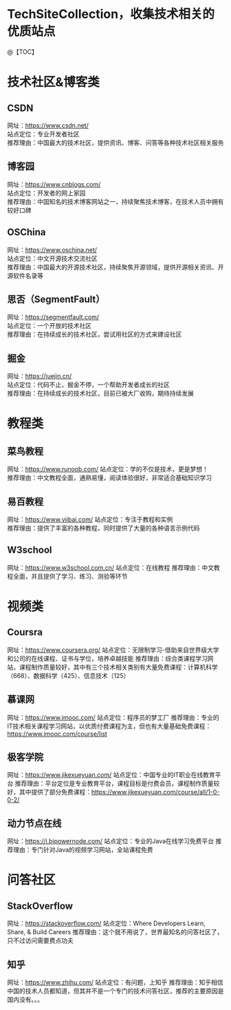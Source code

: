 # TechSiteCollection，收集技术相关的优质站点

@【TOC】

# 技术社区&博客类

## CSDN
网址：https://www.csdn.net/  
站点定位：专业开发者社区  
推荐理由：中国最大的技术社区，提供资讯、博客、问答等各种技术社区相关服务  

## 博客园
网址：https://www.cnblogs.com/  
站点定位：开发者的网上家园  
推荐理由：中国知名的技术博客网站之一，持续聚焦技术博客，在技术人员中拥有较好口碑  

## OSChina
网址：https://www.oschina.net/  
站点定位：中文开源技术交流社区  
推荐理由：中国最大的开源技术社区，持续聚焦开源领域，提供开源相关资讯、开源软件名录等  

## 思否（SegmentFault）
网址：https://segmentfault.com/  
站点定位：一个开放的技术社区  
推荐理由：在持续成长的技术社区，尝试用社区的方式来建设社区  

## 掘金
网址：https://juejin.cn/  
站点定位：代码不止，掘金不停，一个帮助开发者成长的社区  
推荐理由：在持续成长的技术社区，目前已被大厂收购，期待持续发展  

# 教程类

## 菜鸟教程
网址：https://www.runoob.com/ 
站点定位：学的不仅是技术，更是梦想！  
推荐理由：中文教程全面，通熟易懂，阅读体验很好，非常适合基础知识学习  

## 易百教程
网址：https://www.yiibai.com/
站点定位：专注于教程和实例  
推荐理由：提供了丰富的各种教程，同时提供了大量的各种语言示例代码

## W3school
网址：https://www.w3school.com.cn/
站点定位：在线教程 
推荐理由：中文教程全面，并且提供了学习、练习、测验等环节

# 视频类

## Coursra
网址：https://www.coursera.org/
站点定位：无限制学习-借助来自世界级大学和公司的在线课程、证书与学位，培养卓越技能 
推荐理由：综合类课程学习网站，课程制作质量较好，其中有三个技术相关类别有大量免费课程：计算机科学（668）、数据科学（425）、信息技术（125）

## 慕课网
网址：https://www.imooc.com/
站点定位：程序员的梦工厂 
推荐理由：专业的IT技术相关课程学习网站，以优质付费课程为主，但也有大量基础免费课程：https://www.imooc.com/course/list

## 极客学院
网址：https://www.jikexueyuan.com/
站点定位：中国专业的IT职业在线教育平台
推荐理由：平台定位是专业教育平台，课程目标是付费会员，课程制作质量较好，其中提供了部分免费课程：https://www.jikexueyuan.com/course/all/1-0-0-2/

## 动力节点在线
网址：https://i.bjpowernode.com/
站点定位：专业的Java在线学习免费平台
推荐理由：专门针对Java的视频学习网站，全站课程免费

# 问答社区

## StackOverflow
网址：https://stackoverflow.com/
站点定位：Where Developers Learn, Share, & Build Careers 
推荐理由：这个就不用说了，世界最知名的问答社区了，只不过访问需要费点功夫

## 知乎
网址：https://www.zhihu.com/
站点定位：有问题，上知乎
推荐理由：知乎相信中国的技术人员都知道，但其并不是一个专门的技术问答社区，推荐的主要原因是国内没有。。。

